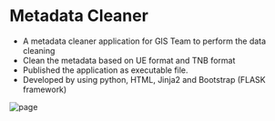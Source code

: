 # Metadata Cleaner

- A metadata cleaner application for GIS Team to perform the data cleaning
- Clean the metadata based on UE format and TNB format 
- Published the application as executable file.
- Developed by using python, HTML, Jinja2 and Bootstrap (FLASK framework)

![page](https://user-images.githubusercontent.com/74693019/218091341-3367ac13-2cb5-48b7-b374-5d1dd7005db4.png)
